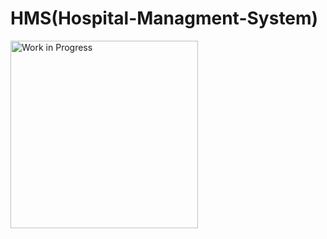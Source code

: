 # HMS(Hospital-Managment-System)
<img src="https://img.shields.io/badge/status-work%20in%20progress-yellow" alt="Work in Progress" width="300">

